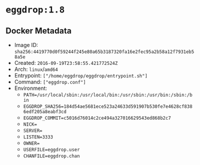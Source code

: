 # `eggdrop:1.8`

## Docker Metadata

- Image ID: `sha256:4419770d0f59244f245e80a65b3187320fa16e2fec95a2b58a12f7931eb58a5e`
- Created: `2016-09-19T23:58:55.421772524Z`
- Arch: `linux`/`amd64`
- Entrypoint: `["/home/eggdrop/eggdrop/entrypoint.sh"]`
- Command: `["eggdrop.conf"]`
- Environment:
  - `PATH=/usr/local/sbin:/usr/local/bin:/usr/sbin:/usr/bin:/sbin:/bin`
  - `EGGDROP_SHA256=184d54ae5681ece523a24633d591907b530fe7e4628cf8386edf205a8eabf3cd`
  - `EGGDROP_COMMIT=c5016d76014c2ce494a327016629543ed868b2c7`
  - `NICK=`
  - `SERVER=`
  - `LISTEN=3333`
  - `OWNER=`
  - `USERFILE=eggdrop.user`
  - `CHANFILE=eggdrop.chan`
